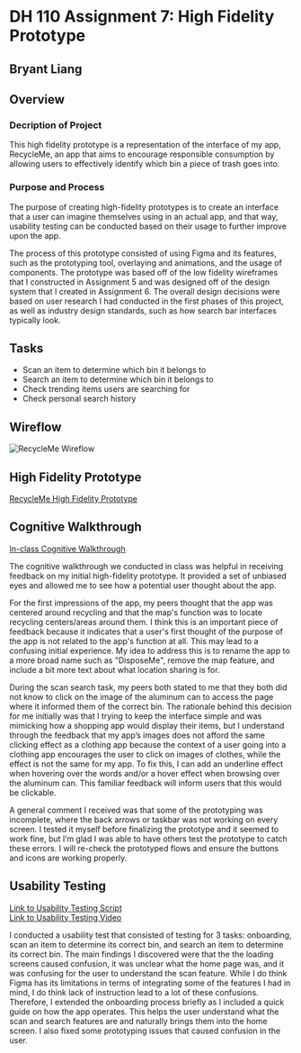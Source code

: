 # DH 110 Assignment 7: High Fidelity Prototype
## Bryant Liang

## Overview

### Decription of Project
This high fidelity prototype is a representation of the interface of my app, RecycleMe, an app that aims to encourage responsible consumption by allowing users to effectively identify which bin a piece of trash goes into. 

### Purpose and Process
The purpose of creating high-fidelity prototypes is to create an interface that a user can imagine themselves using in an actual app, and that way, usability testing can be conducted based on their usage to further improve upon the app. 

The process of this prototype consisted of using Figma and its features, such as the prototyping tool, overlaying and animations, and the usage of components. The prototype was based off of the low fidelity wireframes that I constructed in Assignment 5 and was designed off of the design system that I created in Assignment 6. The overall design decisions were based on user research I had conducted in the first phases of this project, as well as industry design standards, such as how search bar interfaces typically look. 

## Tasks
* Scan an item to determine which bin it belongs to
* Search an item to determine which bin it belongs to
* Check trending items users are searching for
* Check personal search history 

## Wireflow
![RecycleMe Wireflow](https://user-images.githubusercontent.com/79380837/202057358-253dc044-ab96-4bbf-a1e6-b68eacc53da7.png)

## High Fidelity Prototype
[RecycleMe High Fidelity Prototype](https://www.figma.com/file/b4tsjB8PaExoRTbiJYrs09/User-Interface?node-id=186%3A1477&t=fosFwZatOz4MFj0K-0)

## Cognitive Walkthrough
[In-class Cognitive Walkthrough](https://docs.google.com/document/d/1EuNEyCYfPHzk3AqJHnMhec62d-jKAKy8M57W_bWiORE/edit)

The cognitive walkthrough we conducted in class was helpful in receiving feedback on my initial high-fidelity prototype. It provided a set of unbiased eyes and allowed me to see how a potential user thought about the app. 

For the first impressions of the app, my peers thought that the app was centered around recycling and that the map's function was to locate recycling centers/areas around them. I think this is an important piece of feedback because it indicates that a user's first thought of the purpose of the app is not related to the app's function at all. This may lead to a confusing initial experience. My idea to address this is to rename the app to a more broad name such as "DisposeMe", remove the map feature, and include a bit more text about what location sharing is for. 

During the scan search task, my peers both stated to me that they both did not know to click on the image of the aluminum can to access the page where it informed them of the correct bin. The rationale behind this decision for me initially was that I trying to keep the interface simple and was mimicking how a shopping app would display their items, but I understand through the feedback that my app’s images does not afford the same clicking effect as a clothing app because the context of a user going into a clothing app encourages the user to click on images of clothes, while the effect is not the same for my app. To fix this, I can add an underline effect when hovering over the words and/or a hover effect when browsing over the aluminum can. This familiar feedback will inform users that this would be clickable. 

A general comment I received was that some of the prototyping was incomplete, where the back arrows or taskbar was not working on every screen. I tested it myself before finalizing the prototype and it seemed to work fine, but I’m glad I was able to have others test the prototype to catch these errors. I will re-check the prototyped flows and ensure the buttons and icons are working properly.

## Usability Testing

[Link to Usability Testing Script](https://docs.google.com/forms/d/1SRZohoc9YZgCJnIQjMNhyshOaI61K1E0ygyzRSsZ2Ew/edit)
<br>[Link to Usability Testing Video](https://drive.google.com/file/d/1F15HpJJ8OzgsLh1refBfuojFlEkYN5rD/view?usp=sharing)

I conducted a usability test that consisted of testing for 3 tasks: onboarding, scan an item to determine its correct bin, and search an item to determine its correct bin. The main findings I discovered were that the the loading screens caused confusion, it was unclear what the home page was, and it was confusing for the user to understand the scan feature. While I do think Figma has its limitations in terms of integrating some of the features I had in mind, I do think lack of instruction lead to a lot of these confusions. Therefore, I extended the onboarding process briefly as I included a quick guide on how the app operates. This helps the user understand what the scan and search features are and naturally brings them into the home screen. I also fixed some prototyping issues that caused confusion in the user. 
